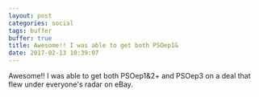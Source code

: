 ```yaml
---
layout: post
categories: social
tags: buffer
buffer: true
title: Awesome!! I was able to get both PSOep1&
date: 2017-02-13 10:39:07
---
```

Awesome!! I was able to get both PSOep1&2+ and PSOep3 on a deal that flew under everyone's radar on eBay.
